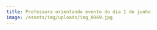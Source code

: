 ```yaml
---
title: Professora orientando evento do dia 1 de junho
image: /assets/img/uploads/img_0069.jpg
---
```


